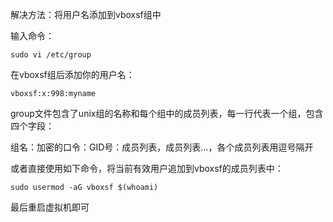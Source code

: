 解决方法：将用户名添加到vboxsf组中

输入命令：

`sudo vi /etc/group`

在vboxsf组后添加你的用户名：

`vboxsf:x:998:myname`

group文件包含了unix组的名称和每个组中的成员列表，每一行代表一个组，包含四个字段：

组名：加密的口令：GID号：成员列表，成员列表…，各个成员列表用逗号隔开

或者直接使用如下命令，将当前有效用户追加到vboxsf的成员列表中：

`sudo usermod -aG vboxsf $(whoami)`

最后重启虚拟机即可
